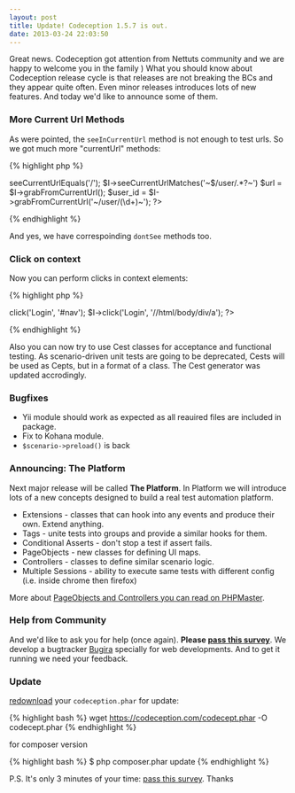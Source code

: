 ```yaml
---
layout: post
title: Update! Codeception 1.5.7 is out.
date: 2013-03-24 22:03:50
---
```


Great news. Codeception got attention from Nettuts community and we are happy to welcome you in the family ) 
What you should know about Codeception release cycle is that releases are not breaking the BCs and they appear quite often. Even minor releases introduces lots of new features. And today we'd like to announce some of them.

### More Current Url Methods

As were pointed, the `seeInCurrentUrl` method is not enough to test urls. So we got much more "currentUrl" methods:

{% highlight php %}
<?php
// to match root url
$I->seeCurrentUrlEquals('/');
$I->seeCurrentUrlMatches('~$/user/.*?~')
$url = $I->grabFromCurrentUrl();
$user_id = $I->grabFromCurrentUrl('~/user/(\d+)~');
?>
{% endhighlight %}

And yes, we have correspoinding `dontSee` methods too.

### Click on context

Now you can perform clicks in context elements:

{% highlight php %}
<?php
$I->click('Login', '#nav');
$I->click('Login', '//html/body/div/a');
?>
{% endhighlight %}

Also you can now try to use Cest classes for acceptance and functional testing. As scenario-driven unit tests are going to be deprecated, Cests will be used as Cepts, but in a format of a class. The Cest generator was updated accrodingly.

### Bugfixes

* Yii module should work as expected as all reauired files are included in package.
* Fix to Kohana module.
* `$scenario->preload()` is back


### Announcing: The Platform

Next major release will be called **The Platform**. In Platform we will introduce lots of a new concepts designed to build a real test automation platform.

* Extensions - classes that can hook into any events and produce their own. Extend anything.
* Tags - unite tests into groups and provide a similar hooks for them.
* Conditional Asserts - don't stop a test if assert fails.
* PageObjects - new classes for defining UI maps.
* Controllers - classes to define similar scenario logic.
* Multiple Sessions - ability to execute same tests with different config (i.e. inside chrome then firefox)

More about [PageObjects and Controllers you can read on PHPMaster](https://phpmaster.com/ruling-the-swarm-of-tests-with-codeception/).

### Help from Community 

And we'd like to ask you for help (once again). **Please [pass this survey](https://surveymonkey.com/s/982RCG9)**. 
We develop a bugtracker [Bugira](https://bugira.com) specially for web developments. And to get it running we need your feedback. 

### Update

 [redownload](https://codeception.com/thanks.html) your `codeception.phar` for update:

{% highlight bash %}
wget https://codeception.com/codecept.phar -O codecept.phar
{% endhighlight %}

for composer version

{% highlight bash %}
$ php composer.phar update
{% endhighlight %}

P.S. It's only 3 minutes of your time: [pass this survey](https://surveymonkey.com/s/982RCG9). Thanks